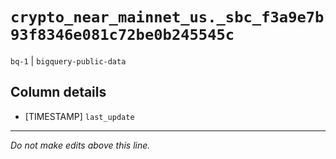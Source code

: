 # `crypto_near_mainnet_us._sbc_f3a9e7b93f8346e081c72be0b245545c`
`bq-1` | `bigquery-public-data`

## Column details
* [TIMESTAMP] `last_update`

-------------------------------------------------------------------------------
*Do not make edits above this line.*
